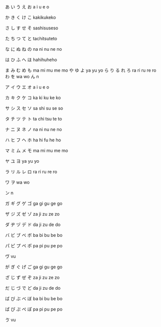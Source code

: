 あ
い
う
え 
お 
a i u e o

か
き
く
け
こ
kakikukeko

さ
し
す 
せ 
そ
sashisuseso

た 
ち
つ
て 
と 
tachitsuteto 

な
に
ぬ
ね
の
na	ni	nu	ne	no

は
ひ 
ふ 
へ
ほ 
hahihuheho 

ま み む め も ma	mi	mu	me	mo
や ゆ よ ya	yu	yo
ら り る れ ろ ra	ri	ru	re	ro
わ を wa	wo
ん n

ア	イ	ウ	エ	オ a	i	u	e	o

カ	キ	ク	ケ	コ ka	ki	ku	ke	ko

サ	シ	ス	セ	ソ sa	shi	su	se	so

タ	チ	ツ	テ	ト ta	chi	tsu	te	to

ナ	ニ	ヌ	ネ	ノ na	ni	nu	ne	no

ハ	ヒ	フ	ヘ	ホ ha	hi	fu	he	ho

マ	ミ	ム	メ	モ ma	mi	mu	me	mo

ヤ	ユ	ヨ ya	yu	yo

ラ	リ	ル	レ	ロ ra	ri	ru	re	ro

ワ	ヲ wa	wo

ン n

ガ	ギ	グ	ゲ	ゴ ga	gi	gu	ge	go

ザ	ジ	ズ	ゼ	ゾ za	ji	zu	ze	zo

ダ	ヂ	ヅ	デ	ド da	ji	zu	de	do

バ	ビ	ブ	ベ	ボ ba	bi	bu	be	bo

パ	ピ	プ	ペ ポ pa	pi	pu	pe	po

ヴ vu

が	ぎ	ぐ	げ	ご ga	gi	gu	ge	go

ざ	じ	ず	ぜ	ぞ za	ji	zu	ze	zo

だ	じ	づ	で	ど da	ji	zu	de	do

ば	び	ぶ	べ	ぼ ba	bi	bu	be	bo

ぱ	ぴ	ぷ	ぺ ぽ pa	pi	pu	pe	po

ゔ vu
